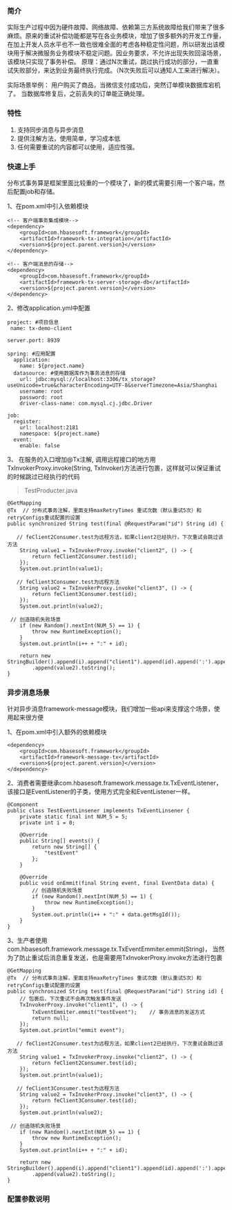 ### 简介

实际生产过程中因为硬件故障、网络故障、依赖第三方系统故障给我们带来了很多麻烦。原来的重试补偿功能都是写在各业务模块，增加了很多额外的开发工作量，在加上开发人员水平也不一致也很难全面的考虑各种稳定性问题，所以研发出该模块用于解决微服务业务模块不稳定问题。因业务要求，不允许出现失败回滚场景，该模块只实现了事务补偿。 原理：通过N次重试，跳过执行成功的部分，一直重试失败部分，来达到业务最终执行完成。（N次失败后可以通知人工来进行解决）。

实际场景举例： 用户购买了商品，当微信支付成功后，突然订单模块数据库宕机了。 当数据库修复后，之前丢失的订单能正确处理。

### 特性

1. 支持同步消息与异步消息  
2. 提供注解方法，使用简单，学习成本低 
3. 任何需要重试的内容都可以使用，适应性强。  

### 快速上手

分布式事务算是框架里面比较重的一个模块了，新的模式需要引用一个客户端，然后配置job和存储。

1、在pom.xml中引入依赖模块

```
<!-- 客户端事务集成模块-->
<dependency>
	<groupId>com.hbasesoft.framework</groupId>
	<artifactId>framework-tx-integration</artifactId>
	<version>${project.parent.version}</version>
</dependency>

<!-- 客户端消息的存储-->
<dependency>
	<groupId>com.hbasesoft.framework</groupId>
	<artifactId>framework-tx-server-storage-db</artifactId>
	<version>${project.parent.version}</version>
</dependency>
```

2、修改application.yml中配置

```
project: #项目信息
 name: tx-demo-client
    
server.port: 8939
 
spring: #应用配置
  application:
    name: ${project.name} 
  datasource: #使用数据库作为事务消息的存储
    url: jdbc:mysql://localhost:3306/tx_storage?useUnicode=true&characterEncoding=UTF-8&serverTimezone=Asia/Shanghai
    username: root
    password: root
    driver-class-name: com.mysql.cj.jdbc.Driver
    
job:
  register:
    url: localhost:2181
    namespace: ${project.name}
  event:
    enable: false
```

3、 在服务的入口增加@Tx注解, 调用远程接口的地方用TxInvokerProxy.invoke(String, TxInvoker<String>)方法进行包裹，这样就可以保证重试的时候跳过已经执行的代码

> TestProducter.java

```
@GetMapping
@Tx  // 分布式事务注解，里面支持maxRetryTimes 重试次数（默认重试5次）和retryConfigs重试配置的设置
public synchronized String test(final @RequestParam("id") String id) {

   // feClient2Consumer.test为远程方法，如果client2已经执行，下次重试会跳过该方法
    String value1 = TxInvokerProxy.invoke("client2", () -> {
        return feClient2Consumer.test(id);
    });
    System.out.println(value1);

   // feClient3Consumer.test为远程方法
    String value2 = TxInvokerProxy.invoke("client3", () -> {
        return feClient3Consumer.test(id);
    });
    System.out.println(value2);

 // 创造随机失败场景
    if (new Random().nextInt(NUM_5) == 1) {
        throw new RuntimeException();
    }
    System.out.println(i++ + ":" + id);

    return new StringBuilder().append(i).append("client1").append(id).append(':').append(value1).append(':')
        .append(value2).toString();
}
```

### 异步消息场景

针对异步消息framework-message模块，我们增加一些api来支撑这个场景，使用起来很方便

1、在pom.xml中引入额外的依赖模块

```
<dependency>
	<groupId>com.hbasesoft.framework</groupId>
	<artifactId>framework-message-tx</artifactId>
	<version>${project.parent.version}</version>
</dependency>
```

2、消费者需要继承com.hbasesoft.framework.message.tx.TxEventListener， 该接口是EventListener的子类，使用方式完全和EventListener一样。

```
@Component
public class TestEventLinsener implements TxEventLinsener {
    private static final int NUM_5 = 5;
    private int i = 0;

    @Override
    public String[] events() {
        return new String[] {
            "testEvent"
        };
    }

    @Override
    public void onEmmit(final String event, final EventData data) {
        // 创造随机失败场景
        if (new Random().nextInt(NUM_5) == 1) {
            throw new RuntimeException();
        }
        System.out.println(i++ + ":" + data.getMsgId());
    }
}
```

3、生产者使用com.hbasesoft.framework.message.tx.TxEventEmmiter.emmit(String)， 当然为了防止重试后消息重复发送，也是需要用TxInvokerProxy.invoke方法进行包裹

```
@GetMapping
@Tx  // 分布式事务注解，里面支持maxRetryTimes 重试次数（默认重试5次）和retryConfigs重试配置的设置
public synchronized String test(final @RequestParam("id") String id) {
    // 包裹后，下次重试不会再次触发事件发送
    TxInvokerProxy.invoke("client1", () -> {
        TxEventEmmiter.emmit("testEvent");    // 事务消息的发送方式
        return null;
    });
    System.out.println("emmit event");

   // feClient2Consumer.test为远程方法，如果client2已经执行，下次重试会跳过该方法
    String value1 = TxInvokerProxy.invoke("client2", () -> {
        return feClient2Consumer.test(id);
    });
    System.out.println(value1);

   // feClient3Consumer.test为远程方法
    String value2 = TxInvokerProxy.invoke("client3", () -> {
        return feClient3Consumer.test(id);
    });
    System.out.println(value2);

 // 创造随机失败场景
    if (new Random().nextInt(NUM_5) == 1) {
        throw new RuntimeException();
    }
    System.out.println(i++ + ":" + id);

    return new StringBuilder().append(i).append("client1").append(id).append(':').append(value1).append(':')
        .append(value2).toString();
}
```

### 配置参数说明
